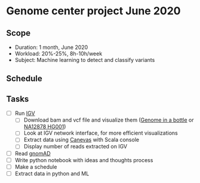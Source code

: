 # Genome center project June 2020

## Scope
- Duration: 1 month, June 2020
- Workload: 20%-25%, 8h-10h/week
- Subject: Machine learning to detect and classify variants

## Schedule

## Tasks
- [ ] Run [IGV](http://software.broadinstitute.org/software/igv/)
  - [ ] Download bam and vcf file and visualize them ([Genome in a bottle](https://www.nist.gov/programs-projects/genome-bottle) or [NA12878 HG001](ftp://ftp-trace.ncbi.nlm.nih.gov/giab/ftp/data/NA12878/NIST_NA12878_HG001_HiSeq_300x/))
  - [ ] Look at IGV network interface, for more efficient visualizations
  - [ ] Extract data using [Canevas](https://github.com/rick-heig/canevas) with Scala console
  - [ ] Display number of reads extracted on IGV
- [ ] Read [gnomAD](https://www.nature.com/articles/s41586-020-2287-8)
- [ ] Write python notebook with ideas and thoughts process
- [ ] Make a schedule
- [ ] Extract data in python and ML
